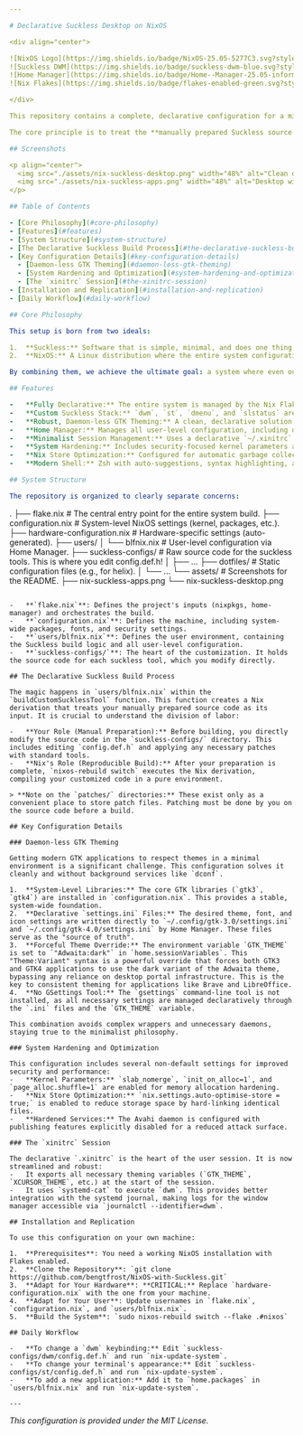 ```yaml
---

# Declarative Suckless Desktop on NixOS

<div align="center">

![NixOS Logo](https://img.shields.io/badge/NixOS-25.05-5277C3.svg?style=for-the-badge&logo=NixOS&logoColor=white)
![Suckless DWM](https://img.shields.io/badge/suckless-dwm-blue.svg?style=for-the-badge)
![Home Manager](https://img.shields.io/badge/Home--Manager-25.05-informational.svg?style=for-the-badge)
![Nix Flakes](https://img.shields.io/badge/flakes-enabled-green.svg?style=for-the-badge)

</div>

This repository contains a complete, declarative configuration for a minimal and powerful desktop environment on NixOS. It fuses the minimalist philosophy of the [suckless.org](https://suckless.org/) toolset with the reproducible and robust system management of NixOS, using Flakes and Home Manager.

The core principle is to treat the **manually prepared Suckless source code** as the definitive input for the system build. All patching and `config.def.h` customization is done by you, directly on the source files, *before* invoking the Nix build. Nix then takes these pre-customized sources and builds them within a pure environment, resulting in a fully reproducible, custom-tailored desktop environment.

## Screenshots

<p align="center">
  <img src="./assets/nix-suckless-desktop.png" width="48%" alt="Clean dwm desktop with slstatus bar"/>
  <img src="./assets/nix-suckless-apps.png" width="48%" alt="Desktop with st, helix, and a file manager"/>
</p>

## Table of Contents

- [Core Philosophy](#core-philosophy)
- [Features](#features)
- [System Structure](#system-structure)
- [The Declarative Suckless Build Process](#the-declarative-suckless-build-process)
- [Key Configuration Details](#key-configuration-details)
  - [Daemon-less GTK Theming](#daemon-less-gtk-theming)
  - [System Hardening and Optimization](#system-hardening-and-optimization)
  - [The `xinitrc` Session](#the-xinitrc-session)
- [Installation and Replication](#installation-and-replication)
- [Daily Workflow](#daily-workflow)

## Core Philosophy

This setup is born from two ideals:

1.  **Suckless:** Software that is simple, minimal, and does one thing well. The configuration is done by patching and editing the C source code directly.
2.  **NixOS:** A Linux distribution where the entire system configuration—from the kernel to packages to dotfiles—is defined in a set of declarative files. Builds are reproducible and atomic.

By combining them, we achieve the ultimate goal: a system where even our custom-patched window manager and terminal are just another part of a single, version-controlled, reproducible configuration.

## Features

-   **Fully Declarative:** The entire system is managed by the Nix Flake in this repository.
-   **Custom Suckless Stack:** `dwm`, `st`, `dmenu`, and `slstatus` are all built from user-customized local source code.
-   **Robust, Daemon-less GTK Theming:** A clean, declarative solution ensures GTK2, GTK3, and GTK4 applications are themed correctly without relying on daemons like `dconf` or complex wrappers.
-   **Home Manager:** Manages all user-level configuration, including dotfiles, packages, services, and environment variables.
-   **Minimalist Session Management:** Uses a declarative `~/.xinitrc` file to launch the `dwm` session via `startx`, which is triggered automatically on console login.
-   **System Hardening:** Includes security-focused kernel parameters and a hardened Avahi configuration.
-   **Nix Store Optimization:** Configured for automatic garbage collection and store optimization.
-   **Modern Shell:** Zsh with auto-suggestions, syntax highlighting, and useful aliases, with `PATH` managed declaratively by Home Manager.

## System Structure

The repository is organized to clearly separate concerns:

```
.
├── flake.nix                 # The central entry point for the entire system build.
├── configuration.nix         # System-level NixOS settings (kernel, packages, etc.).
├── hardware-configuration.nix  # Hardware-specific settings (auto-generated).
├── users/
│   └── blfnix.nix            # User-level configuration via Home Manager.
├── suckless-configs/         # Raw source code for the suckless tools. This is where you edit config.def.h!
│   ├── ...
├── dotfiles/                 # Static configuration files (e.g., for helix).
│   └── ...
└── assets/                   # Screenshots for the README.
    ├── nix-suckless-apps.png
    └── nix-suckless-desktop.png
```

-   **`flake.nix`**: Defines the project's inputs (nixpkgs, home-manager) and orchestrates the build.
-   **`configuration.nix`**: Defines the machine, including system-wide packages, fonts, and security settings.
-   **`users/blfnix.nix`**: Defines the user environment, containing the Suckless build logic and all user-level configuration.
-   **`suckless-configs/`**: The heart of the customization. It holds the source code for each suckless tool, which you modify directly.

## The Declarative Suckless Build Process

The magic happens in `users/blfnix.nix` within the `buildCustomSucklessTool` function. This function creates a Nix derivation that treats your manually prepared source code as its input. It is crucial to understand the division of labor:

-   **Your Role (Manual Preparation):** Before building, you directly modify the source code in the `suckless-configs/` directory. This includes editing `config.def.h` and applying any necessary patches with standard tools.
-   **Nix's Role (Reproducible Build):** After your preparation is complete, `nixos-rebuild switch` executes the Nix derivation, compiling your customized code in a pure environment.

> **Note on the `patches/` directories:** These exist only as a convenient place to store patch files. Patching must be done by you on the source code before a build.

## Key Configuration Details

### Daemon-less GTK Theming

Getting modern GTK applications to respect themes in a minimal environment is a significant challenge. This configuration solves it cleanly and without background services like `dconf`.

1.  **System-Level Libraries:** The core GTK libraries (`gtk3`, `gtk4`) are installed in `configuration.nix`. This provides a stable, system-wide foundation.
2.  **Declarative `settings.ini` Files:** The desired theme, font, and icon settings are written directly to `~/.config/gtk-3.0/settings.ini` and `~/.config/gtk-4.0/settings.ini` by Home Manager. These files serve as the "source of truth".
3.  **Forceful Theme Override:** The environment variable `GTK_THEME` is set to `"Adwaita:dark"` in `home.sessionVariables`. This "Theme:Variant" syntax is a powerful override that forces both GTK3 and GTK4 applications to use the dark variant of the Adwaita theme, bypassing any reliance on desktop portal infrastructure. This is the key to consistent theming for applications like Brave and LibreOffice.
4.  **No GSettings Tool:** The `gsettings` command-line tool is not installed, as all necessary settings are managed declaratively through the `.ini` files and the `GTK_THEME` variable.

This combination avoids complex wrappers and unnecessary daemons, staying true to the minimalist philosophy.

### System Hardening and Optimization

This configuration includes several non-default settings for improved security and performance:
-   **Kernel Parameters:** `slab_nomerge`, `init_on_alloc=1`, and `page_alloc.shuffle=1` are enabled for memory allocation hardening.
-   **Nix Store Optimization:** `nix.settings.auto-optimise-store = true;` is enabled to reduce storage space by hard-linking identical files.
-   **Hardened Services:** The Avahi daemon is configured with publishing features explicitly disabled for a reduced attack surface.

### The `xinitrc` Session

The declarative `.xinitrc` is the heart of the user session. It is now streamlined and robust:
-   It exports all necessary theming variables (`GTK_THEME`, `XCURSOR_THEME`, etc.) at the start of the session.
-   It uses `systemd-cat` to execute `dwm`. This provides better integration with the systemd journal, making logs for the window manager accessible via `journalctl --identifier=dwm`.

## Installation and Replication

To use this configuration on your own machine:

1.  **Prerequisites**: You need a working NixOS installation with Flakes enabled.
2.  **Clone the Repository**: `git clone https://github.com/bengtfrost/NixOS-with-Suckless.git`
3.  **Adapt for Your Hardware**: **CRITICAL:** Replace `hardware-configuration.nix` with the one from your machine.
4.  **Adapt for Your User**: Update usernames in `flake.nix`, `configuration.nix`, and `users/blfnix.nix`.
5.  **Build the System**: `sudo nixos-rebuild switch --flake .#nixos`

## Daily Workflow

-   **To change a `dwm` keybinding:** Edit `suckless-configs/dwm/config.def.h` and run `nix-update-system`.
-   **To change your terminal's appearance:** Edit `suckless-configs/st/config.def.h` and run `nix-update-system`.
-   **To add a new application:** Add it to `home.packages` in `users/blfnix.nix` and run `nix-update-system`.

---
```

*This configuration is provided under the MIT License.*
